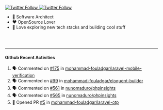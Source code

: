 <p>
  <a href="https://twitter.com/50bhan">
    <img alt="Twitter Follow" src="https://img.shields.io/twitter/follow/50bhan?color=1DA1F2&logo=twitter&style=for-the-badge">
  </a>
  
  <a href="https://www.linkedin.com/in/50bhan">
    <img alt="Twitter Follow" src="https://img.shields.io/badge/LinkedIn-0077B5?style=for-the-badge&logo=linkedin&logoColor=white">
  </a>
</p>

- 🔭 Software Architect
- :hearts: OpenSource Lover
- 🚀 Love exploring new tech stacks and building cool stuff

<br><br><hr>

#### Github Recent Activities
<!--START_SECTION:activity-->
1. 🗣 Commented on [#175](https://github.com/mohammad-fouladgar/laravel-mobile-verification/issues/175) in [mohammad-fouladgar/laravel-mobile-verification](https://github.com/mohammad-fouladgar/laravel-mobile-verification)
2. 🗣 Commented on [#99](https://github.com/mohammad-fouladgar/eloquent-builder/issues/99) in [mohammad-fouladgar/eloquent-builder](https://github.com/mohammad-fouladgar/eloquent-builder)
3. 🗣 Commented on [#561](https://github.com/nunomaduro/phpinsights/issues/561) in [nunomaduro/phpinsights](https://github.com/nunomaduro/phpinsights)
4. 🗣 Commented on [#565](https://github.com/nunomaduro/phpinsights/issues/565) in [nunomaduro/phpinsights](https://github.com/nunomaduro/phpinsights)
5. 💪 Opened PR [#5](https://github.com/mohammad-fouladgar/laravel-otp/pull/5) in [mohammad-fouladgar/laravel-otp](https://github.com/mohammad-fouladgar/laravel-otp)
<!--END_SECTION:activity-->

